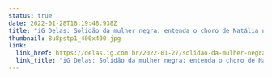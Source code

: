```yaml
---
status: true
date: 2022-01-28T18:19:48.938Z
title: "iG Delas: Solidão da mulher negra: entenda o choro de Natália no BBB 22"
thumbnail: 8u8pstp1_400x400.jpg
link:
  link_href: https://delas.ig.com.br/2022-01-27/solidao-da-mulher-negra--natalia.html
  link_title: "iG Delas: Solidão da mulher negra: entenda o choro de Natália no BBB 22"
---
```

